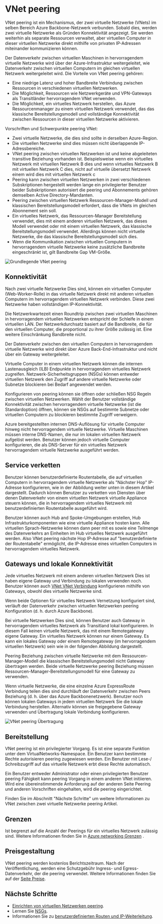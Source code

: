 
<properties
   pageTitle="Azure virtual Network peering | Microsoft Azure"
   description="Lernen Sie in Azure peering VNet."
   services="virtual-network"
   documentationCenter="na"
   authors="NarayanAnnamalai"
   manager="jefco"
   editor="tysonn" />
<tags
   ms.service="virtual-network"
   ms.devlang="na"
   ms.topic="get-started-article"
   ms.tgt_pltfrm="na"
   ms.workload="infrastructure-services"
   ms.date="10/17/2016"
   ms.author="narayan" />

# <a name="vnet-peering"></a>VNet peering

VNet peering ist ein Mechanismus, der zwei virtuelle Netzwerke (VNets) im selben Bereich Azure Backbone-Netzwerk verbunden. Sobald dies, werden zwei virtuelle Netzwerke als Gründen Konnektivität angezeigt. Sie werden weiterhin als separate Ressourcen verwaltet, aber virtuellen Computer in dieser virtuellen Netzwerke direkt mithilfe von privaten IP-Adressen miteinander kommunizieren können.

Der Datenverkehr zwischen virtuellen Maschinen in hervorragendem virtuelle Netzwerke wird über der Azure-Infrastruktur weitergeleitet, wie Datenverkehr zwischen virtuellen Computern im gleichen virtuellen Netzwerk weitergeleitet wird. Die Vorteile von VNet peering gehören:

- Eine niedrige Latenz und hoher Bandbreite Verbindung zwischen Ressourcen in verschiedenen virtuellen Netzwerken.
- Die Möglichkeit, Ressourcen wie Netzwerkgeräte und VPN-Gateways als Transitländer hervorragendem VNet verwenden.
- Die Möglichkeit, ein virtuelles Netzwerk herstellen, das Azure Ressourcenmanager zu einem virtuellen Netzwerk verwendet, das das klassische Bereitstellungsmodell und vollständige Konnektivität zwischen Ressourcen in dieser virtuellen Netzwerke aktivieren.

Vorschriften und Schwerpunkte peering VNet:

- Zwei virtuelle Netzwerke, die dies sind sollte in derselben Azure-Region.
- Die virtuellen Netzwerke sind dies müssen nicht überlappende IP-Adressbereiche.
- VNet peering zwischen virtuellen Netzwerken ist und keine abgeleiteten transitive Beziehung vorhanden ist. Beispielsweise wenn ein virtuelles Netzwerk mit virtuellen Netzwerk B dies und wenn virtuelles Netzwerk B mit virtuellen Netzwerk C dies, nicht auf virtuelle übersetzt Netzwerk einem wird dies mit virtuellen Netzwerk c
- Peering kann zwischen virtuellen Netzwerken in zwei verschiedenen Subskriptionen hergestellt werden lange ein privilegierter Benutzer beider Subskriptionen autorisiert die peering und Abonnements gehören demselben Active Directory-Mandanten. 
- Peering zwischen virtuellen Netzwerk Ressourcen-Manager-Modell und klassischen Bereitstellungsmodell erfordert, dass die VNets im gleichen Abonnement sein soll.
- Ein virtuelles Netzwerk, das Ressourcen-Manager Bereitstellung verwendet, dies mit einem anderen virtuellen Netzwerk, das dieses Modell verwendet oder mit einem virtuellen Netzwerk, das klassische Bereitstellungsmodell verwendet. Allerdings können nicht virtuelle Netzwerke, die das klassische Bereitstellungsmodell sich dies.
- Wenn die Kommunikation zwischen virtuellen Computern in hervorragendem virtuelle Netzwerke keine zusätzliche Bandbreite eingeschränkt ist, gilt Bandbreite Gap VM-Größe.


![Grundlegende VNet peering](./media/virtual-networks-peering-overview/figure01.png)

## <a name="connectivity"></a>Konnektivität
Nach zwei virtuelle Netzwerke Dies sind, können ein virtuellen Computer (Web-Worker-Rolle) in das virtuelle Netzwerk direkt mit anderen virtuellen Computern im hervorragendem virtuellen Netzwerk verbinden. Diese zwei Netzwerke haben vollständigen IP-Konnektivität.

Die Netzwerkwartezeit einen Roundtrip zwischen zwei virtuellen Maschinen in hervorragendem virtuellen Netzwerken entspricht der Schleife in einem virtuellen LAN. Der Netzwerkdurchsatz basiert auf die Bandbreite, die für den virtuellen Computer, die proportional zu ihrer Größe zulässig ist. Eine weitere Einschränkung Bandbreite nicht.

Der Datenverkehr zwischen den virtuellen Computern in hervorragendem virtuelle Netzwerke wird direkt über Azure Back-End-Infrastruktur und nicht über ein Gateway weitergeleitet.

Virtuelle Computer in einem virtuellen Netzwerk können die internen Lastenausgleich (ILB) Endpunkte in hervorragendem virtuelles Netzwerk zugreifen. Netzwerk-Sicherheitsgruppen (NSGs) können entweder virtuellen Netzwerk den Zugriff auf andere virtuelle Netzwerke oder Subnetze blockieren bei Bedarf angewendet werden.

Konfigurieren von peering können sie öffnen oder schließen NSG Regeln zwischen virtuellen Netzwerken. Wählt der Benutzer vollständige Konnektivität zwischen hervorragendem virtuelle Netzwerke (ist die Standardoption) öffnen, können sie NSGs auf bestimmte Subnetze oder virtuellen Computern zu blockieren bestimmte Zugriff verweigern.

Azure bereitgestellten internen DNS-Auflösung für virtuelle Computer hinweg nicht hervorragendem virtuelle Netzwerke. Virtuelle Maschinen müssen interne DNS-Namen, die nur im lokalen virtuellen Netzwerk aufgelöst werden. Benutzer können jedoch virtuelle Computer konfigurieren, die als DNS-Server für ein virtuelles Netzwerk hervorragendem virtuelle Netzwerke ausgeführt werden.

## <a name="service-chaining"></a>Service verketten
Benutzer können benutzerdefinierte Routentabelle, die auf virtuellen Computern in hervorragendem virtuelle Netzwerke als "Nächster Hop" IP-Adresse konfigurieren, wie in der Abbildung weiter unten in diesem Artikel dargestellt. Dadurch können Benutzer zu verketten von Diensten über denen Datenverkehr von einem virtuellen Netzwerk virtuelle Appliance steuern können, die in hervorragendem virtuelles Netzwerk mit benutzerdefinierten Routentabelle ausgeführt wird.

Benutzer können auch Hub and Spoke-Umgebungen erstellen, Hub Infrastrukturkomponenten wie eine virtuelle Appliance hosten kann. Alle virtuellen Sprach-Netzwerke können dann peer mit es sowie eine Teilmenge des Datenverkehrs an Einheiten im Hub virtuelles Netzwerk ausgeführt werden. Also VNet peering nächste Hop IP-Adresse auf "benutzerdefinierte der Routentabelle" ermöglicht, die IP-Adresse eines virtuellen Computers in hervorragendem virtuelles Netzwerk.

## <a name="gateways-and-on-premises-connectivity"></a>Gateways und lokale Konnektivität
Jede virtuelles Netzwerk mit einem anderen virtuellen Netzwerk Dies ist haben eigene Gateway und Verbindung zu lokalen verwenden noch. Benutzer können auch [VNet VNet Verbindung](../vpn-gateway/vpn-gateway-vnet-vnet-rm-ps.md) konfigurieren mithilfe von Gateways, obwohl dies virtuelle Netzwerke sind.

Wenn beide Optionen für virtuelles Netzwerk Vernetzung konfiguriert sind, verläuft der Datenverkehr zwischen virtuellen Netzwerken peering Konfiguration (d. h. durch Azure Backbone).

Bei virtuelle Netzwerken Dies sind, können Benutzer auch Gateway in hervorragendem virtuelles Netzwerk als Transitland lokal konfigurieren. In diesem Fall keinen virtuelle Netzwerk, das mit einem Remotegateway eigene Gateway. Ein virtuelles Netzwerk können nur einem Gateway. Es kann ein lokales Gateway oder einem Remotegateway (im hervorragendem virtuellen Netzwerk) sein wie in der folgenden Abbildung dargestellt.

Peering Beziehung zwischen virtuelle Netzwerke mit dem Ressourcen-Manager-Modell die klassischen Bereitstellungsmodell nicht Gateway übertragen werden. Beide virtuelle Netzwerke peering Beziehung müssen Ressourcen-Manager-Bereitstellungsmodell für eine Gateway zu verwenden.

Wenn virtuelle Netzwerke, die eine einzelne Azure ExpressRoute Verbindung teilen dies sind durchläuft der Datenverkehr zwischen Peers Beziehung (d. h. über das Azure Backbonenetzwerk). Benutzer noch können lokalen Gateways in jedem virtuellen Netzwerk Sie die lokale Verbindung herstellen. Alternativ können sie freigegebene Gateway verwenden und Übertragung lokale Verbindung konfigurieren.

![VNet peering Übertragung](./media/virtual-networks-peering-overview/figure02.png)

## <a name="provisioning"></a>Bereitstellung
VNet peering ist ein privilegierter Vorgang. Es ist eine separate Funktion unter dem VirtualNetworks-Namespace. Ein Benutzer kann bestimmte Rechte autorisieren peering zugewiesen werden. Ein Benutzer mit Lese-/ Schreibzugriff auf das virtuelle Netzwerk erbt diese Rechte automatisch.

Ein Benutzer entweder Administrator oder einen privilegierten Benutzer peering Fähigkeit kann peering Vorgang in einem anderen VNet initiieren. Wird eine übereinstimmende Anforderung auf der anderen Seite Peering und anderen Vorschriften eingehalten, wird die peering eingerichtet.

Finden Sie im Abschnitt "Nächste Schritte" um weitere Informationen zu VNet zwischen zwei virtuelle Netzwerke peering Artikel.

## <a name="limits"></a>Grenzen
Ist begrenzt auf die Anzahl der Peerings für ein virtuelles Netzwerk zulässig sind. Weitere Informationen finden Sie in [Azure networking Grenzen](../azure-subscription-service-limits.md#networking-limits) .

## <a name="pricing"></a>Preisgestaltung
VNet peering werden kostenlos Berichtszeitraum. Nach der Veröffentlichung, werden eine Schutzgebühr Ingress- und Egress-Datenverkehr, der die peering verwendet. Weitere Informationen finden Sie auf der [Seite Preise](https://azure.microsoft.com/pricing/details/virtual-network).


## <a name="next-steps"></a>Nächste Schritte
- [Einrichten von virtuellen Netzwerken peering](virtual-networks-create-vnetpeering-arm-portal.md).
- Lernen Sie [NSGs](virtual-networks-nsg.md).
- Informationen Sie zu [benutzerdefinierten Routen und IP-Weiterleitung](virtual-networks-udr-overview.md).
